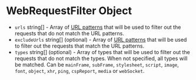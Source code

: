 # WebRequestFilter Object

* `urls` string[] - Array of [URL patterns](https://developer.mozilla.org/en-US/docs/Mozilla/Add-ons/WebExtensions/Match_patterns) that will be used to filter out the requests that do not match the URL patterns.
* `excludeUrls` string[] (optional) - Array of [URL patterns](https://developer.mozilla.org/en-US/docs/Mozilla/Add-ons/WebExtensions/Match_patterns) that will be used to filter out the requests that match the URL patterns.
* `types` string[] (optional) - Array of types that will be used to filter out the requests that do not match the types. When not specified, all types will be matched. Can be `mainFrame`, `subFrame`, `stylesheet`, `script`, `image`, `font`, `object`, `xhr`, `ping`, `cspReport`, `media` or `webSocket`.
